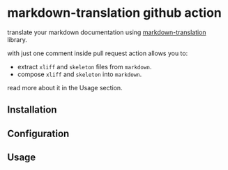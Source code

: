 # markdown-translation github action

translate your markdown documentation using [markdown-translation](https://github.com/diplodoc-platform/markdown-translation) library.

with just one comment inside pull request action allows you to:

- extract `xliff` and `skeleton` files from `markdown`.
- compose `xliff` and `skeleton` into `markdown`.

read more about it in the Usage section.

## Installation

## Configuration

## Usage
